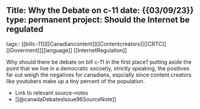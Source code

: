 
Title: Why the Debate on c-11
date: {{03/09/23}}
type: permanent
project: Should the Internet be regulated
---

tags::  [[billc-11]][[Canadiancontent]][[Contentcreators]][[CRTC]][[Goverment]][[language]]
[[InternetRegulation]]


Why should there be debate on bill c-11 in the first place? putting aside the point that we live in a democratic socoetiy, strictly speaking, the positives far out weigh the negatives for canadians, espcially since content creators like youtubers make up a tiny percent of the population. 



- Link to relevant source-notes
- [[@canadaDebatesIssue96SourceNote]]
